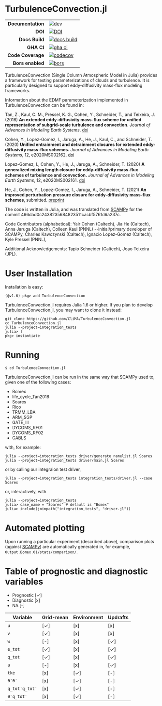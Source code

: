 # TurbulenceConvection.jl #

|||
|---------------------:|:----------------------------------------------|
| **Documentation**    | [![dev][docs-dev-img]][docs-dev-url]          |
| **DOI**              | [![DOI][zenodo-img]][zenodo-latest-url]       |
| **Docs Build**       | [![docs build][docs-bld-img]][docs-bld-url]   |
| **GHA CI**           | [![gha ci][gha-ci-img]][gha-ci-url]           |
| **Code Coverage**    | [![codecov][codecov-img]][codecov-url]        |
| **Bors enabled**     | [![bors][bors-img]][bors-url]                 |

[zenodo-img]: https://zenodo.org/badge/DOI/10.5281/zenodo.6392396.svg
[zenodo-latest-url]: https://doi.org/10.5281/zenodo.6392396

[docs-bld-img]: https://github.com/CliMA/TurbulenceConvection.jl/actions/workflows/docs.yml/badge.svg
[docs-bld-url]: https://github.com/CliMA/TurbulenceConvection.jl/actions/workflows/docs.yml

[docs-dev-img]: https://img.shields.io/badge/docs-dev-blue.svg
[docs-dev-url]: https://CliMA.github.io/TurbulenceConvection.jl/dev/

[gha-ci-img]: https://github.com/CliMA/TurbulenceConvection.jl/actions/workflows/ci.yml/badge.svg
[gha-ci-url]: https://github.com/CliMA/TurbulenceConvection.jl/actions/workflows/ci.yml

[codecov-img]: https://codecov.io/gh/CliMA/TurbulenceConvection.jl/branch/main/graph/badge.svg
[codecov-url]: https://codecov.io/gh/CliMA/TurbulenceConvection.jl

[bors-img]: https://bors.tech/images/badge_small.svg
[bors-url]: https://app.bors.tech/repositories/35146


TurbulenceConvection (Single Column Atmospheric Model in Julia) provides a framework for testing parameterizations of clouds and turbulence.
It is particularly designed to support eddy-diffusivity mass-flux modeling frameworks.

Information about the EDMF parameterization implemented in TurbulenceConvection can be found in:

Tan, Z., Kaul, C. M., Pressel, K. G., Cohen, Y., Schneider, T., and Teixeira, J. (2018)
**An extended eddy-diffusivity mass-flux scheme for unified representation of
subgrid-scale turbulence and convection.** *Journal of Advances in Modeling Earth Systems*. [doi](https://doi.org/10.1002/2017MS001162)

Cohen, Y., Lopez-Gomez, I., Jaruga, A., He, J., Kaul, C., and Schneider, T. (2020) **Unified entrainment and detrainment closures for extended eddy-diffusivity mass-flux schemes.** *Journal of Advances in Modeling Earth Systems*, 12, e2020MS002162. [doi](https://doi.org/10.1029/2020MS002162)

Lopez-Gomez, I., Cohen, Y., He, J., Jaruga, A., Schneider, T. (2020) **A generalized mixing length closure for eddy-diﬀusivity mass-flux schemes of turbulence and convection.** *Journal of Advances in Modeling Earth Systems*, 12, e2020MS002161. [doi](https://doi.org/10.1029/2020MS002161)

He, J., Cohen, Y., Lopez-Gomez, I., Jaruga, A., Schneider, T. (2021) **An improved perturbation pressure closure for eddy-diffusivity mass-flux schemes**, submitted. [preprint](https://doi.org/10.1002/essoar.10505084.2)

The code is written in Julia, and was translated from [SCAMPy](https://github.com/CliMA/SCAMPy) for the commit 496dad0c2438235684823511cacbf5761d6a237c.

Code Contributors (alphabetical):
    Yair Cohen (Caltech),
    Jia He (Caltech),
    Anna Jaruga (Caltech),
    Colleen Kaul (PNNL) --initial/primary developer of SCAMPy,
    Charles Kawczynski (Caltech),
    Ignacio Lopez-Gomez (Caltech),
    Kyle Pressel (PNNL),

Additional Acknowledgements:
    Tapio Schneider (Caltech),
    Joao Teixeira (JPL).

# User Installation #

Installation is easy:

```julia-repl
(@v1.6) pkg> add TurbulenceConvection
```

TurbulenceConvection.jl requires Julia 1.6 or higher. If you plan to develop TurbulenceConvection.jl, you may want to clone it instead:


```
git clone https://github.com/CliMA/TurbulenceConvection.jl
cd TurbulenceConvection.jl
julia --project=integration_tests
julia> ]
pkg> instantiate
```

# Running #

```
$ cd TurbulenceConvection.jl
```

TurbulenceConvection.jl can be run in the same way that SCAMPy used to, given one of the following cases:

 - Bomex
 - life_cycle_Tan2018
 - Soares
 - Rico
 - TRMM_LBA
 - ARM_SGP
 - GATE_III
 - DYCOMS_RF01
 - DYCOMS_RF02
 - GABLS

with, for example:

```
julia --project=integration_tests driver/generate_namelist.jl Soares
julia --project=integration_tests driver/main.jl Soares
```
or by calling our integraion test driver,
```
julia --project=integration_tests integration_tests/driver.jl --case Soares
```
or, interactively, with
```julia-repl
julia --project=integration_tests
julia> case_name = "Soares" # default is "Bomex"
julia> include(joinpath("integration_tests", "driver.jl"))
```

# Automated plotting  #

Upon running a particular experiment (described above), comparison plots (against [SCAMPy](https://github.com/CliMA/SCAMPy)) are automatically generated in, for example, `Output.Bomex.01/stats/comparison/`.

# Table of prognostic and diagnostic variables

 - Prognostic [✓]
 - Diagnostic [x]
 - NA [-]

| **Variable**  | **Grid-mean** | **Environment** | **Updrafts** |
| ------------- | ------------- | --------------- | ------------ |
| `u`           | [✓]           |  [x]            |  [x]         |
| `v`           | [✓]           |  [x]            |  [x]         |
| `w`           | [-]           |  [x]            |  [✓]         |
| `e_tot`       | [✓]           |  [x]            |  [✓]         |
| `q_tot`       | [✓]           |  [x]            |  [✓]         |
| `a`           | [-]           |  [x]            |  [✓]         |
| `tke`         | [x]           |  [✓]            |  [-]         |
| `θ′θ′`        | [x]           |  [✓]            |  [-]         |
| `q_tot′q_tot′`| [x]           |  [✓]            |  [-]         |
| `θ′q_tot′`    | [x]           |  [✓]            |  [-]         |


